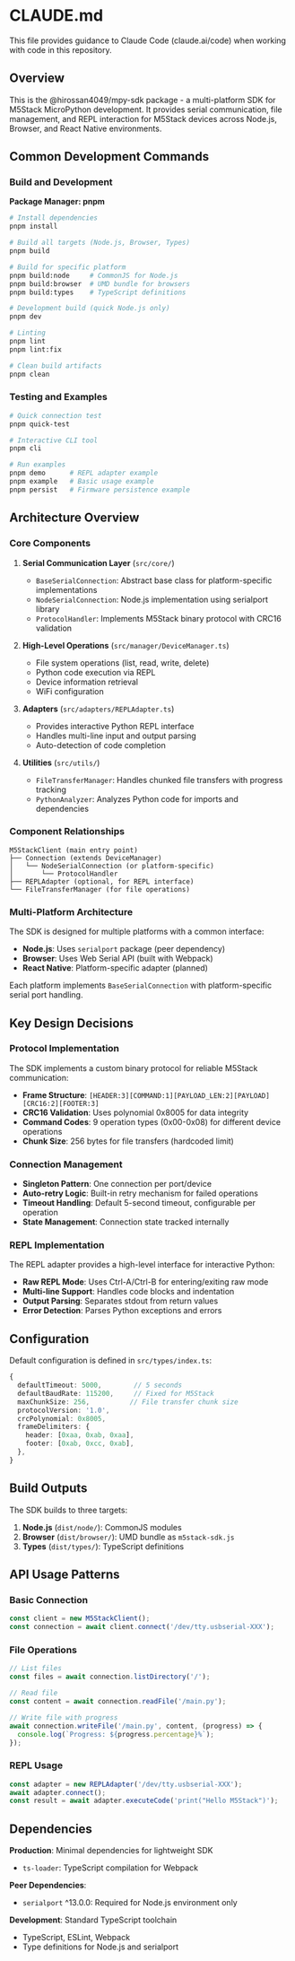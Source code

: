 # CLAUDE.md

This file provides guidance to Claude Code (claude.ai/code) when working with code in this repository.

## Overview

This is the @hirossan4049/mpy-sdk package - a multi-platform SDK for M5Stack MicroPython development. It provides serial communication, file management, and REPL interaction for M5Stack devices across Node.js, Browser, and React Native environments.

## Common Development Commands

### Build and Development

**Package Manager: pnpm**

```bash
# Install dependencies
pnpm install

# Build all targets (Node.js, Browser, Types)
pnpm build

# Build for specific platform
pnpm build:node     # CommonJS for Node.js
pnpm build:browser  # UMD bundle for browsers
pnpm build:types    # TypeScript definitions

# Development build (quick Node.js only)
pnpm dev

# Linting
pnpm lint
pnpm lint:fix

# Clean build artifacts
pnpm clean
```

### Testing and Examples

```bash
# Quick connection test
pnpm quick-test

# Interactive CLI tool
pnpm cli

# Run examples
pnpm demo      # REPL adapter example
pnpm example   # Basic usage example
pnpm persist   # Firmware persistence example
```

## Architecture Overview

### Core Components

1. **Serial Communication Layer** (`src/core/`)
   - `BaseSerialConnection`: Abstract base class for platform-specific implementations
   - `NodeSerialConnection`: Node.js implementation using serialport library
   - `ProtocolHandler`: Implements M5Stack binary protocol with CRC16 validation

2. **High-Level Operations** (`src/manager/DeviceManager.ts`)
   - File system operations (list, read, write, delete)
   - Python code execution via REPL
   - Device information retrieval
   - WiFi configuration

3. **Adapters** (`src/adapters/REPLAdapter.ts`)
   - Provides interactive Python REPL interface
   - Handles multi-line input and output parsing
   - Auto-detection of code completion

4. **Utilities** (`src/utils/`)
   - `FileTransferManager`: Handles chunked file transfers with progress tracking
   - `PythonAnalyzer`: Analyzes Python code for imports and dependencies

### Component Relationships

```
M5StackClient (main entry point)
├── Connection (extends DeviceManager)
│   └── NodeSerialConnection (or platform-specific)
│       └── ProtocolHandler
├── REPLAdapter (optional, for REPL interface)
└── FileTransferManager (for file operations)
```

### Multi-Platform Architecture

The SDK is designed for multiple platforms with a common interface:

- **Node.js**: Uses `serialport` package (peer dependency)
- **Browser**: Uses Web Serial API (built with Webpack)
- **React Native**: Platform-specific adapter (planned)

Each platform implements `BaseSerialConnection` with platform-specific serial port handling.

## Key Design Decisions

### Protocol Implementation

The SDK implements a custom binary protocol for reliable M5Stack communication:

- **Frame Structure**: `[HEADER:3][COMMAND:1][PAYLOAD_LEN:2][PAYLOAD][CRC16:2][FOOTER:3]`
- **CRC16 Validation**: Uses polynomial 0x8005 for data integrity
- **Command Codes**: 9 operation types (0x00-0x08) for different device operations
- **Chunk Size**: 256 bytes for file transfers (hardcoded limit)

### Connection Management

- **Singleton Pattern**: One connection per port/device
- **Auto-retry Logic**: Built-in retry mechanism for failed operations
- **Timeout Handling**: Default 5-second timeout, configurable per operation
- **State Management**: Connection state tracked internally

### REPL Implementation

The REPL adapter provides a high-level interface for interactive Python:

- **Raw REPL Mode**: Uses Ctrl-A/Ctrl-B for entering/exiting raw mode
- **Multi-line Support**: Handles code blocks and indentation
- **Output Parsing**: Separates stdout from return values
- **Error Detection**: Parses Python exceptions and errors

## Configuration

Default configuration is defined in `src/types/index.ts`:

```typescript
{
  defaultTimeout: 5000,        // 5 seconds
  defaultBaudRate: 115200,     // Fixed for M5Stack
  maxChunkSize: 256,          // File transfer chunk size
  protocolVersion: '1.0',
  crcPolynomial: 0x8005,
  frameDelimiters: {
    header: [0xaa, 0xab, 0xaa],
    footer: [0xab, 0xcc, 0xab],
  },
}
```

## Build Outputs

The SDK builds to three targets:

1. **Node.js** (`dist/node/`): CommonJS modules
2. **Browser** (`dist/browser/`): UMD bundle as `m5stack-sdk.js`
3. **Types** (`dist/types/`): TypeScript definitions

## API Usage Patterns

### Basic Connection

```javascript
const client = new M5StackClient();
const connection = await client.connect('/dev/tty.usbserial-XXX');
```

### File Operations

```javascript
// List files
const files = await connection.listDirectory('/');

// Read file
const content = await connection.readFile('/main.py');

// Write file with progress
await connection.writeFile('/main.py', content, (progress) => {
  console.log(`Progress: ${progress.percentage}%`);
});
```

### REPL Usage

```javascript
const adapter = new REPLAdapter('/dev/tty.usbserial-XXX');
await adapter.connect();
const result = await adapter.executeCode('print("Hello M5Stack")');
```

## Dependencies

**Production**: Minimal dependencies for lightweight SDK
- `ts-loader`: TypeScript compilation for Webpack

**Peer Dependencies**:
- `serialport` ^13.0.0: Required for Node.js environment only

**Development**: Standard TypeScript toolchain
- TypeScript, ESLint, Webpack
- Type definitions for Node.js and serialport